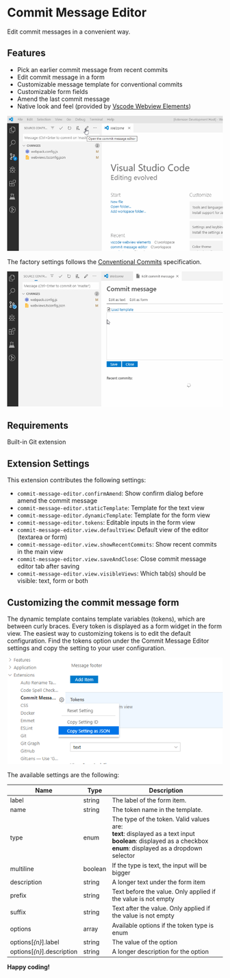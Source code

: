 # Commit Message Editor

Edit commit messages in a convenient way.

## Features

- Pick an earlier commit message from recent commits
- Edit commit message in a form
- Customizable message template for conventional commits
- Customizable form fields
- Amend the last commit message
- Native look and feel (provided by [Vscode Webview Elements](https://github.com/bendera/vscode-webview-elements))

![Preview](https://github.com/bendera/vscode-commit-message-editor/raw/master/preview1.gif)

The factory settings follows the [Conventional Commits](https://www.conventionalcommits.org/) specification.

![Preview](https://github.com/bendera/vscode-commit-message-editor/raw/master/preview2.gif)

## Requirements

Built-in Git extension

## Extension Settings

This extension contributes the following settings:

- `commit-message-editor.confirmAmend`: Show confirm dialog before amend the commit message
- `commit-message-editor.staticTemplate`: Template for the text view
- `commit-message-editor.dynamicTemplate`: Template for the form view
- `commit-message-editor.tokens`: Editable inputs in the form view
- `commit-message-editor.view.defaultView`: Default view of the editor (textarea or form)
- `commit-message-editor.view.showRecentCommits`: Show recent commits in the main view
- `commit-message-editor.view.saveAndClose`: Close commit message editor tab after saving
- `commit-message-editor.view.visibleViews`: Which tab(s) should be visible: text, form or both

## Customizing the commit message form

The dynamic template contains template variables (tokens), which are between curly braces. Every token is displayed as a form widget in the form view. The easiest way to customizing tokens is to edit the default configuration. Find the tokens option under the Commit Message Editor settings and copy the setting to your user configuration.

![Tokens](https://github.com/bendera/vscode-commit-message-editor/raw/master/settings-screenshot.png)

The available settings are the following:

| Name                       | Type    | Description                                                                                                                                                            |
| -------------------------- | ------- | ---------------------------------------------------------------------------------------------------------------------------------------------------------------------- |
| label                      | string  | The label of the form item.                                                                                                                                            |
| name                       | string  | The token name in the template.                                                                                                                                        |
| type                       | enum    | The type of the token. Valid values are:<br> **text**: displayed as a text input<br>**boolean**: displayed as a checkbox<br>**enum**: displayed as a dropdown selector |
| multiline                  | boolean | If the type is text, the input will be bigger                                                                                                                          |
| description                | string  | A longer text under the form item                                                                                                                                      |
| prefix                     | string  | Text before the value. Only applied if the value is not empty                                                                                                          |
| suffix                     | string  | Text after the value. Only applied if the value is not empty                                                                                                           |
| options                    | array   | Available options if the token type is enum                                                                                                                            |
| options[_{n}_].label       | string  | The value of the option                                                                                                                                                |
| options[_{n}_].description | string  | A longer description for the option                                                                                                                                    |

**Happy coding!**

